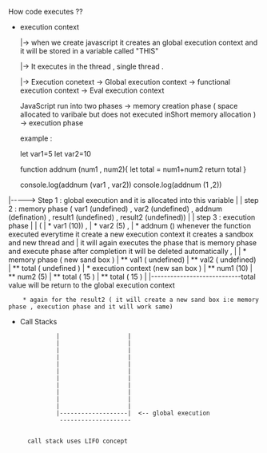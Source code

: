 How code executes ??

* execution context
 
    |-> when we create javascript it creates an global execution context and it will be stored in a variable called "THIS"

    |-> It executes in the thread , single thread .

    |-> Execution conetext 
            -> Global execution context 
            -> functional execution context 
            -> Eval execution context 
    

    JavaScript run into two phases 
        ->  memory creation phase ( space allocated to varibale but does not executed inShort memory allocation )
        ->  execution phase 


    example : 

    let var1=5
    let var2=10

    function addnum (num1 , num2){
        let total = num1+num2
        return total
    }

    console.log(addnum (var1 , var2))
    console.log(addnum (1 ,2))


|-----> Step 1 :  global execution and it is allocated into this variable 
|
|       step 2 :  memory phase ( var1 (undefined) , var2 (undefined) , addnum (defination) , result1 (undefined) , result2 (undefined))
|
|       step 3 :  execution phase 
|
|   ( 
|       * var1 (10)) , 
|       * var2 (5) , 
|       * addnum () whenever the function executed everytime it create a new execution context it creates a sandbox and new thread and
|         it will again executes the phase that is memory phase and execute phase after completion it will be deleted automatically ,
|
|       * memory phase ( new sand box ) 
|           ** val1 ( undefined) 
|           ** val2 ( undefined)
|           ** total  ( undefined ) 
|       * execution context (new san box )
|           ** num1 (10)
|           ** num2 (5)
|            ** total ( 15 )
|            ** total ( 15 )
|
|----------------------------total value will be return to the global execution context 

        * again for the result2 ( it will create a new sand box i:e memory phase , execution phase and it will work same)



* Call Stacks 

                |                   |
                |                   |
                |                   |
                |                   |
                |                   |
                |                   |
                |                   |
                |                   |
                |                   |
                |                   |
                |                   |
                |-------------------|  <-- global execution 
                 --------------------


        call stack uses LIFO concept    